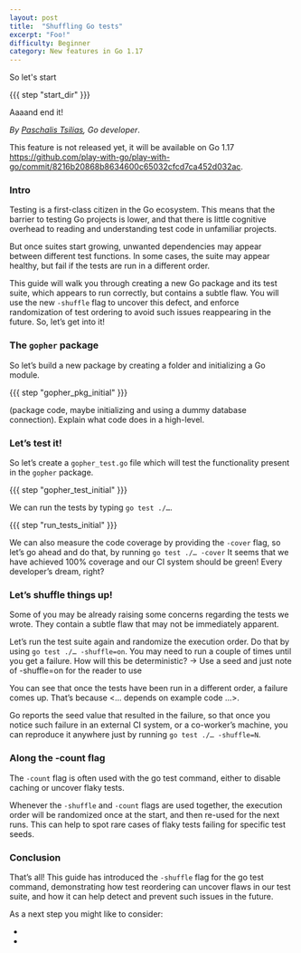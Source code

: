 ```yaml
---
layout: post
title:  "Shuffling Go tests"
excerpt: "Foo!"
difficulty: Beginner
category: New features in Go 1.17
---
```


So let's start 

{{{ step "start_dir" }}}

Aaaand end it!

*By [Paschalis Tsilias](https://twitter.con/tpaschalis_), Go developer*.

This feature is not released yet, it will be available on Go 1.17  
https://github.com/play-with-go/play-with-go/commit/8216b20868b8634600c65032cfcd7ca452d032ac.

### Intro
Testing is a first-class citizen in the Go ecosystem. This means that the barrier to testing Go projects is lower, and that there is little cognitive overhead to reading and understanding test code in unfamiliar projects. 

But once suites start growing, unwanted dependencies may appear between different test functions. In some cases, the suite may appear healthy, but fail if the tests are run in a different order. 

This guide will walk you through creating a new Go package and its test suite, which appears to run correctly, but contains a subtle flaw. 
You will use the new `-shuffle` flag to uncover this defect, and enforce randomization of test ordering to avoid such issues reappearing in the future. So, let’s get into it!

### The `gopher` package
So let’s build a new package by creating a folder and initializing a Go module.

{{{ step "gopher_pkg_initial" }}}

(package code, maybe initializing and using a dummy database connection). Explain what code does in a high-level.


### Let’s test it!
So let’s create a `gopher_test.go` file which will test the functionality present in the `gopher` package.

{{{ step "gopher_test_initial" }}}

We can run the tests by typing `go test ./…`. 

{{{ step "run_tests_initial" }}}

We can also measure the code coverage by providing the `-cover` flag, so let’s go ahead and do that, by running `go test ./… -cover`
It seems that we have achieved 100% coverage and our CI system should be green! Every developer’s dream, right?

### Let’s shuffle things up!
Some of you may be already raising some concerns regarding the tests we wrote. They contain a subtle flaw that may not be immediately apparent. 

Let’s run the test suite again and randomize the execution order. Do that by using `go test ./… -shuffle=on`. You may need to run a couple of times until you get a failure.
How will this be deterministic? → Use a seed and just note of -shuffle=on for the reader to use

You can see that once the tests have been run in a different order, a failure comes up. That’s because <... depends on example code …>. 

Go reports the seed value that resulted in the failure, so that once you notice such failure in an external CI system, or a co-worker’s machine, you can reproduce it anywhere just by running `go test ./… -shuffle=N`.

### Along the -count flag 
The `-count` flag is often used with the go test command, either to disable caching or uncover flaky tests. 

Whenever the `-shuffle` and `-count` flags are used together, the execution order will be randomized once at the start, and then re-used for the next runs. This can help to spot rare cases of flaky tests failing for specific test seeds.

### Conclusion
That’s all! This guide has introduced the `-shuffle` flag for the go test command, demonstrating how test reordering can uncover flaws in our test suite, and how it can help detect and prevent such issues in the future. 

As a next step you might like to consider:
* []()
* []()


